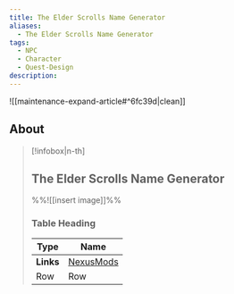 ```yaml
---
title: The Elder Scrolls Name Generator
aliases:
  - The Elder Scrolls Name Generator
tags:
  - NPC
  - Character
  - Quest-Design
description:
---
```


![[maintenance-expand-article#^6fc39d|clean]]

## About

> [!infobox|n-th]
> 
> ## The Elder Scrolls Name Generator
> 
> %%![[insert image]]%%
> 
> ### Table Heading
> 
> | Type | Name |
> | --- | --- |
> | **Links** | [NexusMods](https://www.nexusmods.com/morrowind/mods/43035) |
> | Row | Row |